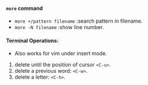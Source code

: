 #### ```more``` command
- ```more +/pattern filename```     :search pattern in filename.
- ```more -N filename```            :show line number.

#### Terminal Operations:
- Also works for vim under insert mode.
1. delete until the position of cursor ```<C-u>```.
2. delete a previous word: ```<C-w>```.
3. delete a letter: ```<C-h>```.
